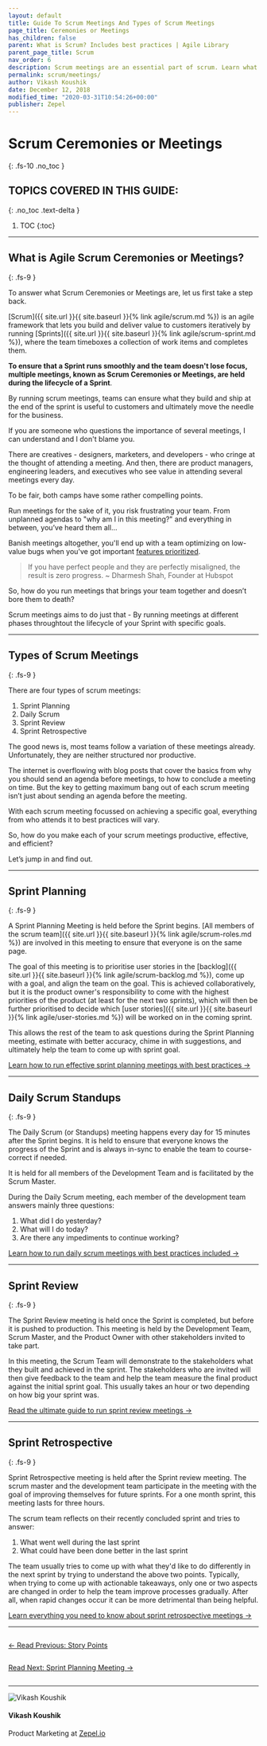 ```yaml
---
layout: default
title: Guide To Scrum Meetings And Types of Scrum Meetings
page_title: Ceremonies or Meetings
has_children: false
parent: What is Scrum? Includes best practices | Agile Library
parent_page_title: Scrum
nav_order: 6
description: Scrum meetings are an essential part of scrum. Learn what it is and the different types of scrum meetings.
permalink: scrum/meetings/
author: Vikash Koushik
date: December 12, 2018
modified_time: "2020-03-31T10:54:26+00:00"
publisher: Zepel
---
```


# Scrum Ceremonies or Meetings 
{: .fs-10 .no_toc }

## **TOPICS COVERED IN THIS GUIDE:**
{: .no_toc .text-delta }

1. TOC
{:toc}

---

## What is Agile Scrum Ceremonies or Meetings?
{: .fs-9 }

To answer what Scrum Ceremonies or Meetings are, let us first take a step back.

[Scrum]({{ site.url }}{{ site.baseurl }}{% link agile/scrum.md %}) is an agile framework that lets you build and deliver value to customers iteratively by running [Sprints]({{ site.url }}{{ site.baseurl }}{% link agile/scrum-sprint.md %}), where the team timeboxes a collection of work items and completes them.

**To ensure that a Sprint runs smoothly and the team doesn't lose focus, multiple meetings, known as Scrum Ceremonies or Meetings, are held during the lifecycle of a Sprint**. 

By running scrum meetings, teams can ensure what they build and ship at the end of the sprint is useful to customers and ultimately move the needle for the business.

If you are someone who questions the importance of several meetings, I can understand and I don't blame you.

There are creatives - designers, marketers, and developers - who cringe at the thought of attending a meeting. And then, there are product managers, engineering leaders, and executives who see value in attending several meetings every day.

To be fair, both camps have some rather compelling points. 

Run meetings for the sake of it, you risk frustrating your team. From unplanned agendas to "why am I in this meeting?" and everything in between, you’ve heard them all...

Banish meetings altogether, you'll end up with a team optimizing on low-value bugs when you've got important [features prioritized](https://zepel.io/blog/prioritize-product-feature-backlog/?utm_source=agilelibrary&utm_medium=text&utm_campaign=scrummeetings).


> If you have perfect people and they are perfectly misaligned, the result is zero progress.
> ~ Dharmesh Shah, Founder at Hubspot


So, how do you run meetings that brings your team together and doesn’t bore them to death?

Scrum meetings aims to do just that - By running meetings at different phases throughtout the lifecycle of your Sprint with specific goals.

---

## Types of Scrum Meetings
{: .fs-9 }

There are four types of scrum meetings:

1. Sprint Planning
1. Daily Scrum
1. Sprint Review
1. Sprint Retrospective

The good news is, most teams follow a variation of these meetings already. Unfortunately, they are neither structured nor productive.

The internet is overflowing with blog posts that cover the basics from why you should send an agenda before meetings, to how to conclude a meeting on time. But the key to getting maximum bang out of each scrum meeting isn’t just about sending an agenda before the meeting.

With each scrum meeting focussed on achieving a specific goal, everything from who attends it to best practices will vary.

So, how do you make each of your scrum meetings productive, effective, and efficient?

Let’s jump in and find out.

---

## Sprint Planning
{: .fs-9 }

A Sprint Planning Meeting is held before the Sprint begins. [All members of the scrum team]({{ site.url }}{{ site.baseurl }}{% link agile/scrum-roles.md %}) are involved in this meeting to ensure that everyone is on the same page.

The goal of this meeting is to prioritise user stories in the [backlog]({{ site.url }}{{ site.baseurl }}{% link agile/scrum-backlog.md %}), come up with a goal, and align the team on the goal. This is achieved collaboratively, but it is the product owner's responsibility to come with the highest priorities of the product (at least for the next two sprints), which will then be further prioritised to decide which [user stories]({{ site.url }}{{ site.baseurl }}{% link agile/user-stories.md %}) will be worked on in the coming sprint. 

This allows the rest of the team to ask questions during the Sprint Planning meeting, estimate with better accuracy, chime in with suggestions, and ultimately help the team to come up with sprint goal.

<div class="highlight-row">
<div class="highlight-column">
<div class="highlight-card">
    <div class="highlight-container">
        <a href="{{ site.url }}{{ site.baseurl }}{% link agile/scrum-sprint-planning-meeting.md %}">
        <p class="highlight-card-title">Learn how to run effective sprint planning meetings with best practices →</p>
        </a>    
    </div>
</div>
</div>
</div>

---

## Daily Scrum Standups
{: .fs-9 }

The Daily Scrum (or Standups) meeting happens every day for 15 minutes after the Sprint begins. It is held to ensure that everyone knows the progress of the Sprint and is always in-sync to enable the team to course-correct if needed. 

It is held for all members of the Development Team and is facilitated by the Scrum Master.

During the Daily Scrum meeting, each member of the development team answers mainly three questions:
1. What did I do yesterday?
2. What will I do today?
3. Are there any impediments to continue working?

<div class="highlight-row">
<div class="highlight-column">
<div class="highlight-card">
    <div class="highlight-container">
        <a href="{{ site.url }}{{ site.baseurl }}{% link agile/scrum-daily-standup-meeting.md %}">
        <p class="highlight-card-title">Learn how to run daily scrum meetings with best practices included →</p>
        </a>    
    </div>
</div>
</div>
</div>


---

## Sprint Review
{: .fs-9 }

The Sprint Review meeting is held once the Sprint is completed, but before it is pushed to production. This meeting is held by the Development Team, Scrum Master, and the Product Owner with other stakeholders invited to take part. 

In this meeting, the Scrum Team will demonstrate to the stakeholders what they built and achieved in the sprint. The stakeholders who are invited will then give feedback to the team and help the team measure the final product against the initial sprint goal. This usually takes an hour or two depending on how big your sprint was.

<div class="highlight-row">
<div class="highlight-column">
<div class="highlight-card">
    <div class="highlight-container">
        <a href="{{ site.url }}{{ site.baseurl }}{% link agile/scrum-sprint-review-meeting.md %}">
        <p class="highlight-card-title">Read the ultimate guide to run sprint review meetings →</p>
        </a>    
    </div>
</div>
</div>
</div>

---

## Sprint Retrospective
{: .fs-9 }

Sprint Retrospective meeting is held after the Sprint review meeting. The scrum master and the development team participate in the meeting with the goal of improving themselves for future sprints. For a one month sprint, this meeting lasts for three hours.

The scrum team reflects on their recently concluded sprint and tries to answer:

1. What went well during the last sprint
2. What could have been done better in the last sprint

The team usually tries to come up with what they'd like to do differently in the next sprint by trying to understand the above two points. Typically, when trying to come up with actionable takeaways, only one or two aspects are changed in order to help the team improve processes gradually. After all, when rapid changes occur it can be more detrimental than being helpful.

<div class="highlight-row">
<div class="highlight-column">
<div class="highlight-card">
    <div class="highlight-container">
        <a href="{{ site.url }}{{ site.baseurl }}{% link agile/scrum-sprint-retrospective-meeting.md %}">
        <p class="highlight-card-title">Learn everything you need to know about sprint retrospective meetings →</p>
        </a>    
    </div>
</div>
</div>
</div>

---

<div class="row">
<div class="column">
<div class="card">
  <div class="container">
    <a href="{{ site.url }}{{ site.baseurl }}{% link agile/scrum-story-points.md %}">
    <p class="card-title">←  Read Previous: Story Points</p> 
    </a>
  </div>
</div>
</div>

<div class="column">
<div class="card">
  <div class="container">
    <a href="{{ site.url }}{{ site.baseurl }}{% link agile/scrum-sprint-planning-meeting.md %}">
    <p class="card-title">Read Next: Sprint Planning Meeting  →</p>
    </a>
  </div>
</div>
</div>
</div>

---

<div class="row">
  <div class="column">
    <div class="author-card">
      <img class="author-profile-image" src="/agile/assets/uploads/vikashkoushik.jpeg" alt="Vikash Koushik">
      <div class="author-card-content">
        <h4 class="author-card-name">Vikash Koushik</h4>
            <p>Product Marketing at <a href="https://zepel.io/">Zepel.io</a></p>
      </div>
    </div>
  </div>
</div>